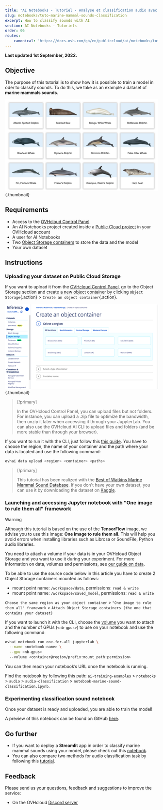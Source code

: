 ```yaml
---
title: "AI Notebooks - Tutoriel - Analyse et classification audio avec l'AI (EN)"
slug: notebooks/tuto-marine-mammal-sounds-classification
excerpt: How to classify sounds with AI
section: AI Notebooks - Tutoriels
order: 06
routes:
    canonical: 'https://docs.ovh.com/gb/en/publiccloud/ai/notebooks/tuto-marine-mammal-sounds-classification/'
---
```


**Last updated 1st September, 2022.**

## Objective

The purpose of this tutorial is to show how it is possible to train a model in oder to classify sounds. To do this, we take as an example a dataset of **marine mammals sounds**.

![image](images/marine-mammals-categories.png){.thumbnail}

## Requirements

- Access to the [OVHcloud Control Panel](https://www.ovh.com/auth/?action=gotomanager&from=https://www.ovh.com/fr/&ovhSubsidiary=fr)
- An AI Notebooks project created inside a [Public Cloud project](https://www.ovhcloud.com/fr/public-cloud/) in your OVHcloud account
- A user for AI Notebooks
- Two [Object Storage containers](https://docs.ovh.com/fr/storage/pcs/create-container/) to store the data and the model
- Your own dataset

## Instructions

### Uploading your dataset on Public Cloud Storage

If you want to upload it from the [OVHcloud Control Panel](https://www.ovh.com/auth/?action=gotomanager&from=https://www.ovh.com/fr/&ovhSubsidiary=fr), go to the Object Storage section and [create a new object container](https://docs.ovh.com/fr/storage/pcs/create-container/) by clicking `Object Storage`{.action} > `Create an object container`{.action}.

![image](images/new-object-container.png){.thumbnail}

> [!primary]
>
> In the OVHcloud Control Panel, you can upload files but not folders. For instance, you can upload a .zip file to optimize the bandwidth, then unzip it later when accessing it through your JupyterLab.
> You can also use the OVHcloud AI CLI to upload files and folders (and be more stable than through your browser).
>

If you want to run it with the CLI, just follow this [this guide](https://docs.ovh.com/fr/publiccloud/ai/cli/access-object-storage-data/). You have to choose the region, the name of your container and the path where your data is located and use the following command:

```bash
ovhai data upload <region> <container> <paths>
```

> [!primary]
>
> This tutorial has been realized with the [Best of Watkins Marine Mammal Sound Database](https://cis.whoi.edu/science/B/whalesounds/index.cfm). If you don't have your own dataset, you can use it by downloading the dataset on [Kaggle](https://www.kaggle.com/shreyj1729/best-of-watkins-marine-mammal-sound-database/version/3).
>

### Launching and accessing Jupyter notebook with "One image to rule them all" framework

> [!warning]
>
> Although this tutorial is based on the use of the **TensorFlow** image, we advise you to use this image: **One image to rule them all**. This will help you avoid errors when installing libraries such as Librosa or SoundFile, Python audio libraries.
>

You need to attach a volume if your data is in your OVHcloud Object Storage and you want to use it during your experiment. For more information on data, volumes and permissions, see [our guide on data](https://docs.ovh.com/fr/publiccloud/ai/cli/access-object-storage-data/).

To be able to use the source code below in this article you have to create 2 Object Storage containers mounted as follows:

 - mount point name: `/workspace/data`, permissions: `read & write`
 - mount point name: `/workspace/saved_model`, permissions: `read & write`

`Choose the same region as your object container` > `"One image to rule them all" framework` > `Attach Object Storage containers (the one that contains your dataset)`

If you want to launch it with the CLI, choose the [volume](https://docs.ovh.com/fr/publiccloud/ai/cli/access-object-storage-data/) you want to attach and the number of GPUs (`<nb-gpus>`) to use on your notebook and use the following command:

```bash
ovhai notebook run one-for-all jupyterlab \
  --name <notebook-name> \
  --gpu <nb-gpus>
  --volume <container@region/prefix:mount_path:permission>
```

You can then reach your notebook’s URL once the notebook is running.

Find the notebook by following this path: `ai-training-examples` > `notebooks` > `audio` > `audio-classification` > `notebook-marine-sound-classification.ipynb`.

### Experimenting classification sound notebook

Once your dataset is ready and uploaded, you are able to train the model!

A preview of this notebook can be found on GitHub [here](https://github.com/ovh/ai-training-examples/blob/main/notebooks/audio/audio-classification/notebook-marine-sound-classification.ipynb).

## Go further

- If you want to deploy a **Streamlit** app in order to classify marine mammal sounds using your model, please check out this [notebook](https://docs.ovh.com/fr/publiccloud/ai/deploy/tuto-streamlit-sounds-classification/).
- You can also compare two methods for audio classification task by following this [tutorial](https://docs.ovh.com/fr/publiccloud/ai/training/tuto-models-comparaison-weights-and-biases/).

## Feedback

Please send us your questions, feedback and suggestions to improve the service:

- On the OVHcloud [Discord server](https://discord.com/invite/vXVurFfwe9)
